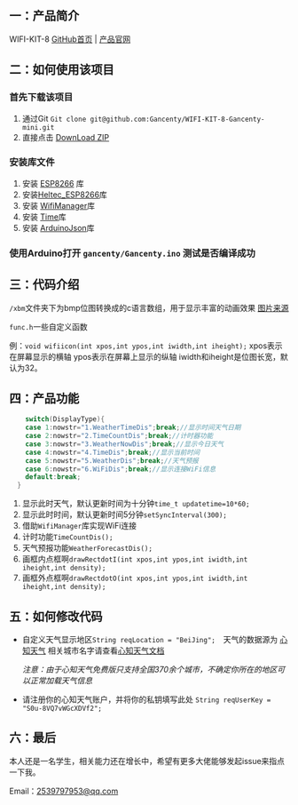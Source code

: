 ## 一：产品简介
WIFI-KIT-8&nbsp;[GitHub首页](https://github.com/HelTecAutomation/Heltec_ESP8266) | [产品官网](https://heltec.org)

## 二：如何使用该项目
### 首先下载该项目
1. 通过Git `Git clone git@github.com:Gancenty/WIFI-KIT-8-Gancenty-mini.git`
2. 直接点击 [DownLoad ZIP](https://github.com/Gancenty/WIFI-KIT-8-Gancenty-mini/archive/master.zip)
### 安装库文件
1. 安装 [ESP8266](https://github.com/esp8266/Arduino) 库
2. 安装[Heltec_ESP8266](https://github.com/HelTecAutomation/Heltec_ESP8266)库
3. 安装 [WifiManager](https://github.com/tzapu/WiFiManager)库
4. 安装 [Time](https://github.com/PaulStoffregen/Time)库
5. 安装 [ArduinoJson](https://github.com/bblanchon/ArduinoJson)库
### 使用Arduino打开 `gancenty/Gancenty.ino` 测试是否编译成功
## 三：代码介绍
`/xbm`文件夹下为bmp位图转换成的c语言数组，用于显示丰富的动画效果 [图片来源](https://icons8.com/animated-icons)

`func.h`一些自定义函数

例：`void wifiicon(int xpos,int ypos,int iwidth,int iheight);`&nbsp;xpos表示在屏幕显示的横轴 ypos表示在屏幕上显示的纵轴 iwidth和iheight是位图长宽，默认为32。

## 四：产品功能
```c
    switch(DisplayType){
    case 1:nowstr="1.WeatherTimeDis";break;//显示时间天气日期
    case 2:nowstr="2.TimeCountDis";break;//计时器功能
    case 3:nowstr="3.WeatherNowDis";break;//显示今日天气
    case 4:nowstr="4.TimeDis";break;//显示当前时间
    case 5:nowstr="5.WeatherDis";break;//天气预报
    case 6:nowstr="6.WiFiDis";break;//显示连接WiFi信息
    default:break;
  }  
```
1. 显示此时天气，默认更新时间为十分钟`time_t updatetime=10*60;` 
2. 显示此时时间，默认更新时间5分钟`setSyncInterval(300);`
3. 借助`WifiManager`库实现WiFi连接
4. 计时功能`TimeCountDis();`
5. 天气预报功能`WeatherForecastDis();`
6. 画框内点框啊`drawRectdotI(int xpos,int ypos,int iwidth,int iheight,int density);`
7. 画框外点框啊`drawRectdotO(int xpos,int ypos,int iwidth,int iheight,int density);`
## 五：如何修改代码
* 自定义天气显示地区`String reqLocation = "BeiJing";  `天气的数据源为 [心知天气](https://www.seniverse.com/) 相关城市名字请查看[心知天气文档](https://cdn.sencdn.com/download/data/thinkpage_cities.zip) 
    
    *注意：由于心知天气免费版只支持全国370余个城市，不确定你所在的地区可以正常加载天气信息*
* 请注册你的心知天气账户，并将你的私钥填写此处 `String reqUserKey = "S0u-8VQ7vWGcXDVf2";`

## 六：最后
本人还是一名学生，相关能力还在增长中，希望有更多大佬能够发起issue来指点一下我。

Email：2539797953@qq.com